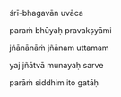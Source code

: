 śrī-bhagavān uvāca

paraṁ bhūyaḥ pravakṣyāmi

jñānānāṁ jñānam uttamam

yaj jñātvā munayaḥ sarve

parāṁ siddhim ito gatāḥ